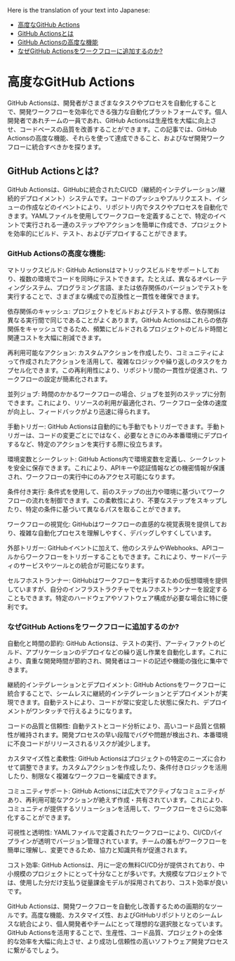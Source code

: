 Here is the translation of your text into Japanese:

- [高度なGitHub Actions](#高度なgithub-actions)
- [GitHub Actionsとは](#github-actionsとは)
- [GitHub Actionsの高度な機能](#github-actionsの高度な機能)
- [なぜGitHub Actionsをワークフローに追加するのか?](#なぜgithub-actionsをワークフローに追加するのか)

# 高度なGitHub Actions

GitHub Actionsは、開発者がさまざまなタスクやプロセスを自動化することで、開発ワークフローを効率化できる強力な自動化プラットフォームです。個人開発者であれチームの一員であれ、GitHub Actionsは生産性を大幅に向上させ、コードベースの品質を改善することができます。この記事では、GitHub Actionsの高度な機能、それらを使って達成できること、およびなぜ開発ワークフローに統合すべきかを探ります。

## GitHub Actionsとは?
GitHub Actionsは、GitHubに統合されたCI/CD（継続的インテグレーション/継続的デプロイメント）システムです。コードのプッシュやプルリクエスト、イシューの作成などのイベントにより、リポジトリ内でタスクやプロセスを自動化できます。YAMLファイルを使用してワークフローを定義することで、特定のイベントで実行される一連のステップやアクションを簡単に作成でき、プロジェクトを効率的にビルド、テスト、およびデプロイすることができます。

### GitHub Actionsの高度な機能:
マトリックスビルド: GitHub Actionsはマトリックスビルドをサポートしており、複数の環境でコードを同時にテストできます。たとえば、異なるオペレーティングシステム、プログラミング言語、または依存関係のバージョンでテストを実行することで、さまざまな構成での互換性と一貫性を確保できます。

依存関係のキャッシュ: プロジェクトをビルドおよびテストする際、依存関係は異なる実行間で同じであることがよくあります。GitHub Actionsはこれらの依存関係をキャッシュできるため、頻繁にビルドされるプロジェクトのビルド時間と関連コストを大幅に削減できます。

再利用可能なアクション: カスタムアクションを作成したり、コミュニティによって作成されたアクションを活用して、複雑なロジックや繰り返しのタスクをカプセル化できます。この再利用性により、リポジトリ間の一貫性が促進され、ワークフローの設定が簡素化されます。

並列ジョブ: 時間のかかるワークフローの場合、ジョブを並列のステップに分割できます。これにより、リソースの利用が最適化され、ワークフロー全体の速度が向上し、フィードバックがより迅速に得られます。

手動トリガー: GitHub Actionsは自動的にも手動でもトリガーできます。手動トリガーは、コードの変更ごとにではなく、必要なときにのみ本番環境にデプロイするなど、特定のアクションを実行する際に役立ちます。

環境変数とシークレット: GitHub Actions内で環境変数を定義し、シークレットを安全に保存できます。これにより、APIキーや認証情報などの機密情報が保護され、ワークフローの実行中にのみアクセス可能になります。

条件付き実行: 条件式を使用して、前のステップの出力や環境に基づいてワークフローの流れを制御できます。この柔軟性により、不要なステップをスキップしたり、特定の条件に基づいて異なるパスを取ることができます。

ワークフローの視覚化: GitHubはワークフローの直感的な視覚表現を提供しており、複雑な自動化プロセスを理解しやすく、デバッグしやすくしています。

外部トリガー: GitHubイベントに加えて、他のシステムやWebhooks、APIコールからワークフローをトリガーすることもできます。これにより、サードパーティのサービスやツールとの統合が可能になります。

セルフホストランナー: GitHubはワークフローを実行するための仮想環境を提供していますが、自分のインフラストラクチャでセルフホストランナーを設定することもできます。特定のハードウェアやソフトウェア構成が必要な場合に特に便利です。

### なぜGitHub Actionsをワークフローに追加するのか?
自動化と時間の節約: GitHub Actionsは、テストの実行、アーティファクトのビルド、アプリケーションのデプロイなどの繰り返し作業を自動化します。これにより、貴重な開発時間が節約され、開発者はコードの記述や機能の強化に集中できます。

継続的インテグレーションとデプロイメント: GitHub Actionsをワークフローに統合することで、シームレスに継続的インテグレーションとデプロイメントが実現できます。自動テストにより、コードが常に安定した状態に保たれ、デプロイメントがワンタッチで行えるようになります。

コードの品質と信頼性: 自動テストとコード分析により、高いコード品質と信頼性が維持されます。開発プロセスの早い段階でバグや問題が検出され、本番環境に不良コードがリリースされるリスクが減少します。

カスタマイズ性と柔軟性: GitHub Actionsはプロジェクトの特定のニーズに合わせて調整できます。カスタムアクションを作成したり、条件付きロジックを活用したり、制限なく複雑なワークフローを編成できます。

コミュニティサポート: GitHub Actionsには広大でアクティブなコミュニティがあり、再利用可能なアクションが絶えず作成・共有されています。これにより、コミュニティが提供するソリューションを活用して、ワークフローをさらに効率化することができます。

可視性と透明性: YAMLファイルで定義されたワークフローにより、CI/CDパイプラインが透明でバージョン管理されています。チームの誰もがワークフローを簡単に理解し、変更できるため、協力と知識共有が促進されます。

コスト効率: GitHub Actionsは、月に一定の無料CI/CD分が提供されており、中小規模のプロジェクトにとって十分なことが多いです。大規模なプロジェクトでは、使用した分だけ支払う従量課金モデルが採用されており、コスト効率が良いです。

GitHub Actionsは、開発ワークフローを自動化し改善するための画期的なツールです。高度な機能、カスタマイズ性、およびGitHubリポジトリとのシームレスな統合により、個人開発者やチームにとって理想的な選択肢となっています。GitHub Actionsを活用することで、生産性、コード品質、プロジェクトの全体的な効率を大幅に向上させ、より成功し信頼性の高いソフトウェア開発プロセスに繋がるでしょう。
